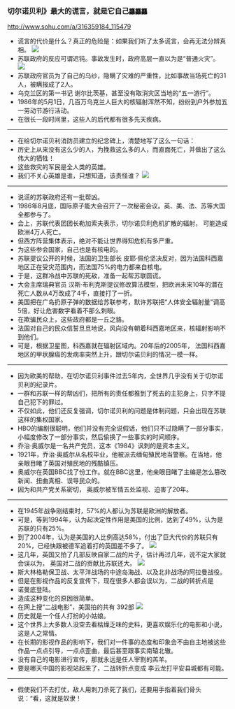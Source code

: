 ### 切尔诺贝利》最大的谎言，就是它自己`龘龘龘`
http://www.sohu.com/a/316359184_115479
- 谎言的代价是什么？真正的危险是：如果我们听了太多谎言，会再无法分辨真相。
![](http://5b0988e595225.cdn.sohucs.com/images/20190525/bc0871a213f84c46b6f53c2911d0d390.jpeg)
- 苏联政府的反应可谓迟钝。事故发生时，政府高层一直以为是“普通火灾”。
![](http://5b0988e595225.cdn.sohucs.com/images/20190525/98865d8d894b449a844e3061fa6bba0e.jpeg)
- 苏联政府官员为了自己的乌纱，隐瞒了灾难的严重性，比如事故当场死亡的31人，被瞒报成了2人。
- 乌克兰区的第一书记 谢尔比茨基，甚至没有取消灾区当地的“五一游行”。
- 1986年的5月1日，几百万乌克兰人巨大的核辐射浑然不知，纷纷到户外参加五一劳动节游行活动。
- 在很长一段时间里，这些人的后代都有很多先天疾病。
---
- 在给切尔诺贝利消防员建立的纪念碑上，清楚地写了这么一句话：
- 历史上从来没有这么少的人，为挽救这么多的人，而直面死亡，并做出了这么伟大的牺牲！
- 这些救灾的军民是全人类的英雄。
- 我们不关心英雄是谁，只想知道，该责怪谁？
![](http://5b0988e595225.cdn.sohucs.com/images/20190525/02153a7e44c8494f987c9b103bf42d27.jpeg)
---
- 说谎的苏联政府还有一批帮凶。
- 1986年8月底，国际原子能大会召开了一次秘密会议。英、美、法、苏等大国全都参与了。
- 会上，苏联代表团团长勒加索夫表示，切尔诺贝利危机扩散的辐射， 可能造成欧洲4万人死亡。
- 但西方阵营集体表示，绝对不能让世界得知危机有多严重。
- 为这些参会国家，自己也是有核电的。
- 苏联提议公开的时候，法国的卫生部长 皮耶·佩伦坚决反对，因为法国科西嘉地区正在受灾范围内，而法国75%的电力都来自核电。
- 于是，这群冷战中苏联的死敌，准备一起帮苏联圆谎。
- 大会主席瑞典官员 汉斯·布利克斯提议修改算法模型，把欧洲未来10年的潜在死亡人数从4万改成了4千，直接打了一折。
- 美国把在广岛扔原子弹的数据给苏联参考，默许苏联把“人体安全辐射量”调高5倍，好让危害数字看着不那么刺眼。
- 在欺骗民众上，这些政府都是一丘之貉。
- 法国对自己的民众信誓旦旦地说，风向没有朝着科西嘉地区来，核辐射影响不到他们。
- 可是，根据卫星图，科西嘉就在辐射区域内。20年后的2005年， 法国科西嘉地区的甲状腺癌的发病率突然上升，跟切尔诺贝利的情况一模一样。
---
- 因为欧美的帮助，在切尔诺贝利事件过去5年内，全世界几乎没有关于切尔诺贝利的纪录片。
- 一群和苏联一样的帮凶们，把所有的责任都推到了死去的主犯身上，只字不提自己犯下的罪过。
- 不仅如此，他们还反复强调，切尔诺贝利的问题是体制问题，只会出现在苏联这样的集权国家。
- HBO的编剧很聪明，他们并没有完全说假话，他们只不过隐瞒了一部分事实，小幅度修改了一部分事实，然后偷换了一些事实的时间顺序。
- 乔治·奥威尔是一名共产党员，这本《1984》讽刺的是资本主义。
- 1921年，乔治·奥威尔从名校毕业，他被派去缅甸殖民地当警察。在当地，他亲眼目睹了英国对殖民地的残酷镇压。
- 奥威尔在英国BBC找了份工作。就在BBC这里，他亲眼目睹了主编是怎么篡改新闻、扭曲真相、误导民众的。
- 因为和共产党关系密切， 奥威尔被军情五处监视、迫害了20年。
---
- 在1945年战争刚结束时，57%的人都认为苏联是欧洲的解放者。
- 可是，等到1994年，认为起决定性作用是美国的比例，达到了49%，认为是苏联的只有25%。
- 到了2004年，认为是美国的人比例高达58%，付出了巨大代价的苏联只有20%，已经快跟被德军追着打的英国差不多了。
![](http://5b0988e595225.cdn.sohucs.com/images/20190525/8ce9de8e843a43d494b36055924320b5.jpeg)
- 这几年，英国又拍了几部反映自家二战的片子，估计再过几年，说不定大家就会误以为， 英国对二战的贡献比苏联还大。
![](http://5b0988e595225.cdn.sohucs.com/images/20190525/ed7e27660c584427b57c0772173fe660.jpeg)
- 斯大林格勒保卫战、太平洋战场的中途岛海战、以及北非战场的阿拉曼战役。
- 但是在影视作品的反复宣传下，现在很多人都会误以为，二战的转折点是
- 诺曼底登陆。
- 造成这种变化的原因很简单。
- 在网上搜“二战电影”，美国拍的共有 392部
![](http://5b0988e595225.cdn.sohucs.com/images/20190525/8fe051ce9e2d4ee3946a28bc250bf6ae.jpeg)
- 历史就是一个任人打扮的小姑娘。
- 这个世界上大多数人没空去看枯燥乏味的史料，更喜欢娱乐化的电影和小说，这是人之常情。
- 在长期的影视作品的影响下，我们对一件事的态度和印象会不由自主地被这些作品一点点引导，一点点歪曲，最后甚至跟事实南辕北辙。
- 没有自己的电影进行宣传，那就永远是任人宰割的羔羊。
- 要是哪天中国的影视站起来了，二战转折点变成 李云龙打平安县城都有可能。
---
- 假使我们不去打仗，敌人用刺刀杀死了我们，还要用手指着我们骨头说：“看，这就是奴隶！